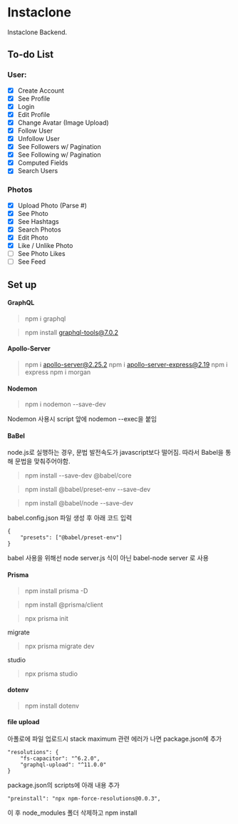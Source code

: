 # Instaclone

Instaclone Backend.

## To-do List

### User:

-   [x] Create Account
-   [x] See Profile
-   [x] Login
-   [x] Edit Profile
-   [x] Change Avatar (Image Upload)
-   [x] Follow User
-   [x] Unfollow User
-   [x] See Followers w/ Pagination
-   [x] See Following w/ Pagination
-   [x] Computed Fields
-   [x] Search Users

### Photos

-   [x] Upload Photo (Parse #)
-   [x] See Photo
-   [x] See Hashtags
-   [x] Search Photos
-   [x] Edit Photo
-   [x] Like / Unlike Photo
-   [ ] See Photo Likes
-   [ ] See Feed

## Set up

#### GraphQL

> npm i graphql

> npm install graphql-tools@7.0.2

#### Apollo-Server

> npm i apollo-server@2.25.2
> npm i apollo-server-express@2.19
> npm i express
> npm i morgan

#### Nodemon

> npm i nodemon --save-dev

Nodemon 사용시 script 앞에 nodemon --exec을 붙임

#### BaBel

node.js로 실행하는 경우, 문법 발전속도가 javascript보다 떨어짐.
따라서 Babel을 통해 문법을 맞춰주어야함.

> npm install --save-dev @babel/core

> npm install @babel/preset-env --save-dev

> npm install @babel/node --save-dev

babel.config.json 파일 생성 후 아래 코드 입력

```
{
    "presets": ["@babel/preset-env"]
}
```

babel 사용을 위해선 node server.js 식이 아닌 babel-node server 로 사용

#### Prisma

> npm install prisma -D

> npm install @prisma/client

> npx prisma init

migrate

> npx prisma migrate dev

studio

> npx prisma studio

#### dotenv

> npm install dotenv

#### file upload

아폴로에 파일 업로드시 stack maximum 관련 에러가 나면
package.json에 추가

```
"resolutions": {
    "fs-capacitor": "^6.2.0",
    "graphql-upload": "^11.0.0"
}
```

package.json의 scripts에 아래 내용 추가

```
"preinstall": "npx npm-force-resolutions@0.0.3",
```

이 후 node_modules 폴더 삭제하고 npm install
